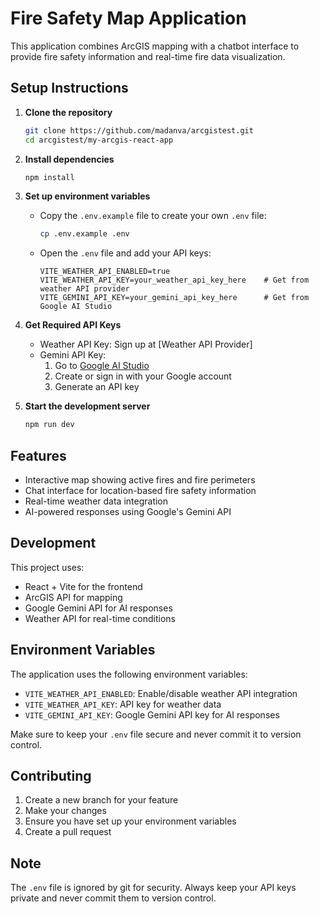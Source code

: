 # Fire Safety Map Application

This application combines ArcGIS mapping with a chatbot interface to provide fire safety information and real-time fire data visualization.

## Setup Instructions

1. **Clone the repository**
   ```bash
   git clone https://github.com/madanva/arcgistest.git
   cd arcgistest/my-arcgis-react-app
   ```

2. **Install dependencies**
   ```bash
   npm install
   ```

3. **Set up environment variables**
   - Copy the `.env.example` file to create your own `.env` file:
     ```bash
     cp .env.example .env
     ```
   - Open the `.env` file and add your API keys:
     ```
     VITE_WEATHER_API_ENABLED=true
     VITE_WEATHER_API_KEY=your_weather_api_key_here    # Get from weather API provider
     VITE_GEMINI_API_KEY=your_gemini_api_key_here      # Get from Google AI Studio
     ```

4. **Get Required API Keys**
   - Weather API Key: Sign up at [Weather API Provider]
   - Gemini API Key: 
     1. Go to [Google AI Studio](https://makersuite.google.com/app/apikey)
     2. Create or sign in with your Google account
     3. Generate an API key

5. **Start the development server**
   ```bash
   npm run dev
   ```

## Features

- Interactive map showing active fires and fire perimeters
- Chat interface for location-based fire safety information
- Real-time weather data integration
- AI-powered responses using Google's Gemini API

## Development

This project uses:
- React + Vite for the frontend
- ArcGIS API for mapping
- Google Gemini API for AI responses
- Weather API for real-time conditions

## Environment Variables

The application uses the following environment variables:

- `VITE_WEATHER_API_ENABLED`: Enable/disable weather API integration
- `VITE_WEATHER_API_KEY`: API key for weather data
- `VITE_GEMINI_API_KEY`: Google Gemini API key for AI responses

Make sure to keep your `.env` file secure and never commit it to version control.

## Contributing

1. Create a new branch for your feature
2. Make your changes
3. Ensure you have set up your environment variables
4. Create a pull request

## Note

The `.env` file is ignored by git for security. Always keep your API keys private and never commit them to version control.
